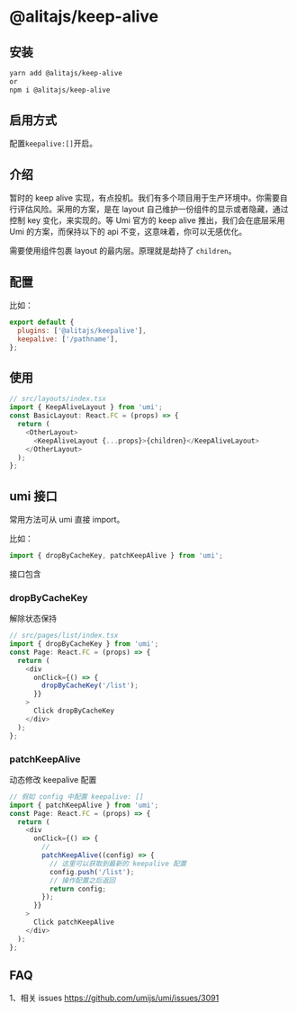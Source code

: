 # @alitajs/keep-alive

## 安装

```bash
yarn add @alitajs/keep-alive
or
npm i @alitajs/keep-alive
```

## 启用方式

配置`keepalive:[]`开启。

## 介绍

暂时的 keep alive 实现，有点投机。我们有多个项目用于生产环境中。你需要自行评估风险。采用的方案，是在 layout 自己维护一份组件的显示或者隐藏，通过控制 key 变化，来实现的。等 Umi 官方的 keep alive 推出，我们会在底层采用 Umi 的方案，而保持以下的 api 不变，这意味着，你可以无感优化。

需要使用组件包裹 layout 的最内层。原理就是劫持了 `children`。

## 配置

比如：

```js
export default {
  plugins: ['@alitajs/keepalive'],
  keepalive: ['/pathname'],
};
```

## 使用

```ts
// src/layouts/index.tsx
import { KeepAliveLayout } from 'umi';
const BasicLayout: React.FC = (props) => {
  return (
    <OtherLayout>
      <KeepAliveLayout {...props}>{children}</KeepAliveLayout>
    </OtherLayout>
  );
};
```

## umi 接口

常用方法可从 umi 直接 import。

比如：

```js
import { dropByCacheKey, patchKeepAlive } from 'umi';
```

接口包含

### dropByCacheKey

解除状态保持

```ts
// src/pages/list/index.tsx
import { dropByCacheKey } from 'umi';
const Page: React.FC = (props) => {
  return (
    <div
      onClick={() => {
        dropByCacheKey('/list');
      }}
    >
      Click dropByCacheKey
    </div>
  );
};
```

### patchKeepAlive

动态修改 keepalive 配置

```ts
// 假如 config 中配置 keepalive: []
import { patchKeepAlive } from 'umi';
const Page: React.FC = (props) => {
  return (
    <div
      onClick={() => {
        //
        patchKeepAlive((config) => {
          // 这里可以获取到最新的 keepalive 配置
          config.push('/list');
          // 操作配置之后返回
          return config;
        });
      }}
    >
      Click patchKeepAlive
    </div>
  );
};
```

## FAQ

1、相关 issues https://github.com/umijs/umi/issues/3091
